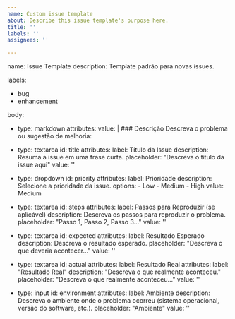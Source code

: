 ```yaml
---
name: Custom issue template
about: Describe this issue template's purpose here.
title: ''
labels: ''
assignees: ''

---
```


name: Issue Template
description: Template padrão para novas issues.

labels:
  - bug
  - enhancement

body:
  - type: markdown
    attributes:
      value: |
        ### Descrição
        Descreva o problema ou sugestão de melhoria:

  - type: textarea
    id: title
    attributes:
      label: Título da Issue
      description: Resuma a issue em uma frase curta.
      placeholder: "Descreva o título da issue aqui"
      value: ''

  - type: dropdown
    id: priority
    attributes:
      label: Prioridade
      description: Selecione a prioridade da issue.
      options:
        - Low
        - Medium
        - High
      value: Medium

  - type: textarea
    id: steps
    attributes:
      label: Passos para Reproduzir (se aplicável)
      description: Descreva os passos para reproduzir o problema.
      placeholder: "Passo 1, Passo 2, Passo 3..."
      value: ''

  - type: textarea
    id: expected
    attributes:
      label: Resultado Esperado
      description: Descreva o resultado esperado.
      placeholder: "Descreva o que deveria acontecer..."
      value: ''

  - type: textarea
    id: actual
    attributes:
      label: Resultado Real
    attributes:
      label: "Resultado Real"
      description: "Descreva o que realmente aconteceu."
      placeholder: "Descreva o que realmente aconteceu..."
      value: ''

  - type: input
    id: environment
    attributes:
      label: Ambiente
      description: Descreva o ambiente onde o problema ocorreu (sistema operacional, versão do software, etc.).
      placeholder: "Ambiente"
      value: ''
